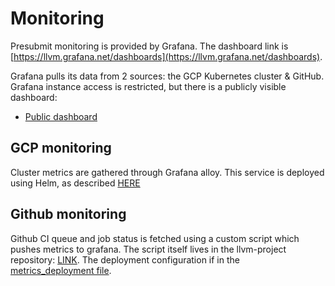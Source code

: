 # Monitoring

Presubmit monitoring is provided by Grafana.
The dashboard link is [https://llvm.grafana.net/dashboards](https://llvm.grafana.net/dashboards).

Grafana pulls its data from 2 sources: the GCP Kubernetes cluster & GitHub.
Grafana instance access is restricted, but there is a publicly visible dashboard:
- [Public dashboard](https://llvm.grafana.net/public-dashboards/6a1c1969b6794e0a8ee5d494c72ce2cd)

## GCP monitoring

Cluster metrics are gathered through Grafana alloy.
This service is deployed using Helm, as described [HERE](main.tf)

## Github monitoring

Github CI queue and job status is fetched using a custom script which pushes
metrics to grafana.
The script itself lives in the llvm-project repository: [LINK](https://github.com/llvm/llvm-project/blob/main/.ci/metrics/metrics.py).
The deployment configuration if in the [metrics_deployment file](metrics_deployment.yaml).
